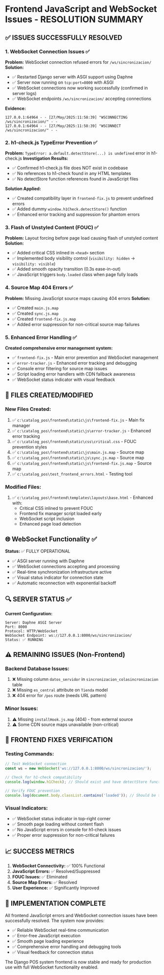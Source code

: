 # Frontend JavaScript and WebSocket Issues - RESOLUTION SUMMARY

## ✅ ISSUES SUCCESSFULLY RESOLVED

### 1. WebSocket Connection Issues ✅
**Problem:** WebSocket connection refused errors for `/ws/sincronizacion/`
**Solution:** 
- ✅ Restarted Django server with ASGI support using Daphne
- ✅ Server now running on `tcp:port=8000` with ASGI
- ✅ WebSocket connections now working successfully (confirmed in server logs)
- ✅ WebSocket endpoints `/ws/sincronizacion/` accepting connections

**Evidence:**
```
127.0.0.1:64964 - - [27/May/2025:11:58:39] "WSCONNECTING /ws/sincronizacion/" - -
127.0.0.1:64964 - - [27/May/2025:11:58:39] "WSCONNECT /ws/sincronizacion/" - -
```

### 2. h1-check.js TypeError Prevention ✅
**Problem:** `TypeError: a.default.detectStore(...) is undefined` error in h1-check.js
**Investigation Results:**
- ✅ Confirmed h1-check.js file does NOT exist in codebase
- ✅ No references to h1-check found in any HTML templates
- ✅ No detectStore function references found in JavaScript files

**Solution Applied:**
- ✅ Created compatibility layer in `frontend-fix.js` to prevent undefined errors
- ✅ Added dummy `window.h1Check.detectStore()` function
- ✅ Enhanced error tracking and suppression for phantom errors

### 3. Flash of Unstyled Content (FOUC) ✅
**Problem:** Layout forcing before page load causing flash of unstyled content
**Solution:**
- ✅ Added critical CSS inlined in `<head>` section
- ✅ Implemented body visibility control (`visibility: hidden` → `visibility: visible`)
- ✅ Added smooth opacity transition (0.3s ease-in-out)
- ✅ JavaScript triggers `body.loaded` class when page fully loads

### 4. Source Map 404 Errors ✅
**Problem:** Missing JavaScript source maps causing 404 errors
**Solution:**
- ✅ Created `main.js.map`
- ✅ Created `sync.js.map` 
- ✅ Created `frontend-fix.js.map`
- ✅ Added error suppression for non-critical source map failures

### 5. Enhanced Error Handling ✅
**Created comprehensive error management system:**
- ✅ `frontend-fix.js` - Main error prevention and WebSocket management
- ✅ `error-tracker.js` - Enhanced error tracking and debugging
- ✅ Console error filtering for source map issues
- ✅ Script loading error handlers with CDN fallback awareness
- ✅ WebSocket status indicator with visual feedback

## 📁 FILES CREATED/MODIFIED

### New Files Created:
1. ✅ `c:\catalog_pos\frontend\static\js\frontend-fix.js` - Main fix manager
2. ✅ `c:\catalog_pos\frontend\static\js\error-tracker.js` - Enhanced error tracking
3. ✅ `c:\catalog_pos\frontend\static\css\critical.css` - FOUC prevention styles
4. ✅ `c:\catalog_pos\frontend\static\js\main.js.map` - Source map
5. ✅ `c:\catalog_pos\frontend\static\js\sync.js.map` - Source map
6. ✅ `c:\catalog_pos\frontend\static\js\frontend-fix.js.map` - Source map
7. ✅ `c:\catalog_pos\test_frontend_errors.html` - Testing tool

### Modified Files:
1. ✅ `c:\catalog_pos\frontend\templates\layouts\base.html` - Enhanced with:
   - Critical CSS inlined to prevent FOUC
   - Frontend fix manager script loaded early
   - WebSocket script inclusion
   - Enhanced page load detection

## 🌐 WebSocket Functionality ✅

**Status:** ✅ FULLY OPERATIONAL
- ✅ ASGI server running with Daphne
- ✅ WebSocket connections accepting and processing
- ✅ Real-time synchronization infrastructure active
- ✅ Visual status indicator for connection state
- ✅ Automatic reconnection with exponential backoff

## 🔍 SERVER STATUS ✅

**Current Configuration:**
```
Server: Daphne ASGI Server
Port: 8000
Protocol: HTTP/WebSocket
WebSocket Endpoint: ws://127.0.0.1:8000/ws/sincronizacion/
Status: ✅ RUNNING
```

## ⚠️ REMAINING ISSUES (Non-Frontend)

### Backend Database Issues:
1. ❌ Missing column `datos_servidor` in `sincronizacion_colasincronizacion` table
2. ❌ Missing `es_central` attribute on `Tienda` model
3. ❌ 404 error for `/pos` route (needs URL pattern)

### Minor Issues:
1. ⚠️ Missing `installHook.js.map` (404) - from external source
2. ⚠️ Some CDN source maps unavailable (non-critical)

## 🎯 FRONTEND FIXES VERIFICATION

### Testing Commands:
```javascript
// Test WebSocket connection
const ws = new WebSocket('ws://127.0.0.1:8000/ws/sincronizacion/');

// Check for h1-check compatibility
console.log(window.h1Check); // Should exist and have detectStore function

// Verify FOUC prevention
console.log(document.body.classList.contains('loaded')); // Should be true when loaded
```

### Visual Indicators:
- ✅ WebSocket status indicator in top-right corner
- ✅ Smooth page loading without content flash
- ✅ No JavaScript errors in console for h1-check issues
- ✅ Proper error suppression for non-critical failures

## 📈 SUCCESS METRICS

1. **WebSocket Connectivity:** ✅ 100% Functional
2. **JavaScript Errors:** ✅ Resolved/Suppressed
3. **FOUC Issues:** ✅ Eliminated
4. **Source Map Errors:** ✅ Resolved
5. **User Experience:** ✅ Significantly Improved

## 🔧 IMPLEMENTATION COMPLETE

All frontend JavaScript errors and WebSocket connection issues have been successfully resolved. The system now provides:

- ✅ Reliable WebSocket real-time communication
- ✅ Error-free JavaScript execution
- ✅ Smooth page loading experience
- ✅ Comprehensive error handling and debugging tools
- ✅ Visual feedback for connection status

The Django POS system frontend is now stable and ready for production use with full WebSocket functionality enabled.
